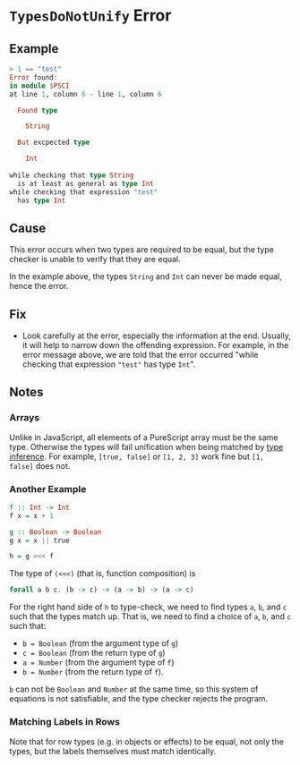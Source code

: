 # `TypesDoNotUnify` Error

## Example

```purescript
> 1 == "test"
Error found:
in module $PSCI
at line 1, column 6 - line 1, column 6

  Found type

    String

  But excpected type

    Int
  
while checking that type String
  is at least as general as type Int
while checking that expression "test"
  has type Int
```

## Cause

This error occurs when two types are required to be equal, but the type checker is unable to verify that they are equal.

In the example above, the types `String` and `Int` can never be made equal, hence the error.

## Fix

- Look carefully at the error, especially the information at the end. Usually, it will help to narrow down the offending expression. For example, in the error message above, we are told that the error occurred "while checking that expression `"test"` has type `Int`".

## Notes
### Arrays

Unlike in JavaScript, all elements of a PureScript array must be the same type. Otherwise the types will fail unification when being matched by [type inference](https://en.wikipedia.org/wiki/Unification_(computer_science)#Application:_Type_inference). For example, ```[true, false]``` or ```[1, 2, 3]``` work fine but ```[1, false]``` does not.

### Another Example

```purescript
f :: Int -> Int
f x = x + 1

g :: Boolean -> Boolean
g x = x || true

h = g <<< f
```

The type of `(<<<)` (that is, function composition) is

```purescript
forall a b c. (b -> c) -> (a -> b) -> (a -> c)
```

For the right hand side of `h` to type-check, we need to find types `a`, `b`, and `c` such that the types match up. That is, we need to find a choice of `a`, `b`, and `c` such that:

- `b = Boolean` (from the argument type of `g`)
- `c = Boolean` (from the return type of `g`)
- `a = Number` (from the argument type of `f`)
- `b = Number` (from the return type of `f`).

`b` can not be `Boolean` and `Number` at the same time, so this system of equations is not satisfiable, and the type checker rejects the program.

### Matching Labels in Rows

Note that for row types (e.g. in objects or effects) to be equal, not only the types, but the labels themselves must match identically.
